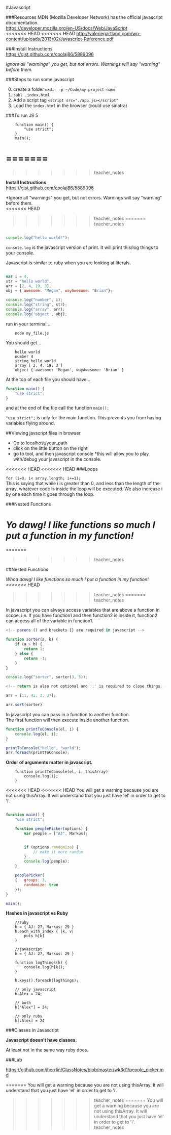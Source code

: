 #Javascript

###Resources
MDN (Mozilla Developer Network) has the official javascript documentation.  
https://developer.mozilla.org/en-US/docs/Web/JavaScript  
<<<<<<< HEAD
<<<<<<< HEAD
http://valeriegartland.com/wp-content/uploads/2013/02/Javascript-Reference.pdf  

###Install Instructions  
https://gist.github.com/coolaj86/5889096  

*Ignore all "warnings" you get, but not errors. Warnings will say "warning" before them.*  

###Steps to run some javascript

0. create a folder `mkdir -p ~/Code/my-project-name`
1. `subl .index.html`
2. Add a script tag `<script src="./app.js></script"`
3. Load the `index.html` in the browser (could use sinatra)  

###To run JS 5  
	
		function main() {
			"use strict";
		}
		main();
=======
=======
>>>>>>> teacher_notes

**Install Instructions**  
https://gist.github.com/coolaj86/5889096  

*Ignore all "warnings" you get, but not errors. Warnings will say "warning" before them.  
<<<<<<< HEAD
>>>>>>> teacher_notes
=======
>>>>>>> teacher_notes

```javascript

console.log("hello world!");

```
`console.log` is the javascript version of print. It will print this/log things to your console.  

Javascript is similar to ruby when you are looking at literals.  

```javascript

var i = 4,
str = "hello world",
arr = [2, 4, 19, 3],
obj = { awesome: "Megan", wayAwesome: "Brian"};

console.log("number", i);
console.log("string", str);
console.log("array", arr);
console.log('object', obj);

```

run in your terminal...

		node my_file.js 

You should get... 

		hello world
		number 4
		string hello world
		array [ 2, 4, 19, 3 ]
		object { awesome: 'Megan', wayAwesome: 'Brian' }

At the top of each file you should have...  

```javascript
function main() {
	"use strict";
}
````
and at the end of the file call the function `main();`  

`"use strict";` is only for the main function. This prevents you from having variables flying around.  

##Viewing javscript files in browser

- Go to localhost/your_path
- click on the little button on the right
- go to tool, and then javascript console *this will allow you to play with/debug your javascript in the console.

<<<<<<< HEAD
<<<<<<< HEAD
###Loops

`for (i=0; i< array.length; i+=1);`  
This is saying that while i is greater than 0, and less than the length of the array, whatever code is inside the loop will be executed. We also increase i by one each time it goes through the loop.  


###Nested Functions

*Yo dawg! I like functions so much I put a function in my function!*  
=======
=======
>>>>>>> teacher_notes

##Nested Functions

*Whoa dawg! I like functions so much I put a function in my function!*  
<<<<<<< HEAD
>>>>>>> teacher_notes
=======
>>>>>>> teacher_notes

In javascript you can always access variables that are above a function in scope. i.e. If you have function1 and then function2 is inside it, function2 can access all of the variable in function1.

```javascript
<!-- parens () and brackets {} are required in javascript -->

function sorter(a, b) {
	if (a > b) {
		return 1;
	} else {
		return -1;
	}
}

console.log("sorter", sorter(3, 5));

<!-- return is also not optional and ';' is required to close things. -->

arr = [11, 42, 2, 37];

arr.sort(sorter)
```

In javascript you can pass in a function to another function.  
The first function will then execute inside another function.    

```javascript
function printToConsole(el, i) {
	console.log(el, i);
}

printToConsole("hello", "world");
arr.forEach(printToConsole);

```

**Order of arguments matter in javascript.**  

		function printToConsole(el, i, thisArray)
			console.log(i);
		}

<<<<<<< HEAD
<<<<<<< HEAD
You will get a warning because you are not using thisArray. It will understand that you just have 'el' in order to get to 'i'.  

```javascript

function main() {
	"use strict";

	function peoplePicker(options) {
		var people = ["AJ", Markus];


		if (options.randomize) {
			// make it more random
		}
		console.log(people);
	}

	peoplePicker(
	{	groups: 3,
		randomize: true
	});
}

main();
```

**Hashes in javascript vs Ruby**  

		//ruby
		h = { AJ: 27, Markus: 29 }
		h.each_with_index { |k, v|
			puts h[k]
		} 

		//javascript
		h = { AJ: 27, Markus: 29 }

		function logThings(k) {
			console.log(h[k]);
		}

		h.keys().foreach(logThings);

		// only javascript
		h.Alex = 24;

		// both
		h["Alex"] = 24;

		// only ruby
		h[:Alex] = 24

###Classes in Javascript

**Javascript doesn't have classes.**  

At least not in the same way ruby does.  


###Lab

https://github.com/jherrlin/ClassNotes/blob/master/wk3d1/people_picker.md




=======
You will get a warning because you are not using thisArray. It will understand that you just have 'el' in order to get to 'i'.
>>>>>>> teacher_notes
=======
You will get a warning because you are not using thisArray. It will understand that you just have 'el' in order to get to 'i'.
>>>>>>> teacher_notes





